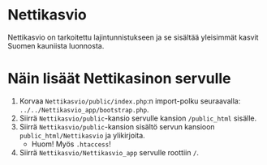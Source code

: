 # Nettikasvio
Nettikasvio on tarkoitettu lajintunnistukseen ja se sisältää yleisimmät kasvit Suomen kauniista luonnosta.

# Näin lisäät Nettikasinon servulle

1. Korvaa `Nettikasvio/public/index.php`:n import-polku seuraavalla: `../../Nettikasvio_app/bootstrap.php`.
2. Siirrä `Nettikasvio/public`-kansio servulle kansion `/public_html` sisälle.
3. Siirrä `Nettikasvio/public`-kansion sisältö servun kansioon `public_html/Nettikasvio` ja ylikirjoita.
    * Huom! Myös `.htaccess`!
4. Siirrä `Nettikasvio/Nettikasvio_app` servulle roottiin `/`.